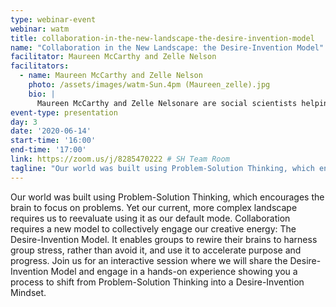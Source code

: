```yaml
---
type: webinar-event
webinar: watm
title: collaboration-in-the-new-landscape-the-desire-invention-model
name: "Collaboration in the New Landscape: the Desire-Invention Model"
facilitator: Maureen McCarthy and Zelle Nelson
facilitators:
  - name: Maureen McCarthy and Zelle Nelson
    photo: /assets/images/watm-Sun.4pm (Maureen_zelle).jpg
    bio: |
      Maureen McCarthy and Zelle Nelsonare are social scientists helping groups become wiser together using their Collaborative Brain Toolkit™. Using the neural circuitry of social connection, they build trust by harnessing group stress as a design tool to generate more resilient, creative ways of being together. They are the Co-Founders of the Center for Collaborative Awareness and Co-Creators of The Blueprint of We™, a collaboration design document used by organizations, communities, families and couples in 100+ countries. Maureen and Zelle have worked with organizations from Dropbox to the World Relief Organization to create vibrant leaders and inspire mindful ways of being human.
event-type: presentation
day: 3
date: '2020-06-14'
start-time: '16:00'
end-time: '17:00'
link: https://zoom.us/j/8285470222 # SH Team Room
tagline: "Our world was built using Problem-Solution Thinking, which encourages the brain to focus on problems. Yet our current, more complex landscape requires us to reevaluate using it as our default mode. Collaboration requires a new model to collectively engage our creative energy: The Desire-Invention Model."
---
```


Our world was built using Problem-Solution Thinking, which encourages the brain to focus on problems. Yet our current, more complex landscape requires us to reevaluate using it as our default mode. Collaboration requires a new model to collectively engage our creative energy: The Desire-Invention Model. It enables groups to rewire their brains to harness group stress, rather than avoid it, and use it to accelerate purpose and progress. Join us for an interactive session where we will share the Desire-Invention Model and engage in a hands-on experience showing you a process to shift from Problem-Solution Thinking into a Desire-Invention Mindset.
